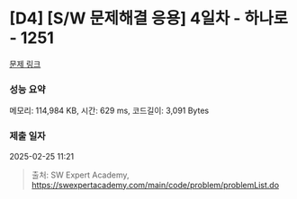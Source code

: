 # [D4] [S/W 문제해결 응용] 4일차 - 하나로 - 1251 

[문제 링크](https://swexpertacademy.com/main/code/problem/problemDetail.do?contestProbId=AV15StKqAQkCFAYD) 

### 성능 요약

메모리: 114,984 KB, 시간: 629 ms, 코드길이: 3,091 Bytes

### 제출 일자

2025-02-25 11:21



> 출처: SW Expert Academy, https://swexpertacademy.com/main/code/problem/problemList.do